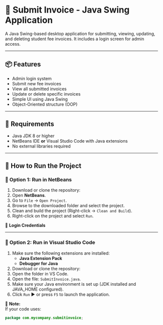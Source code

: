 # 🧾 Submit Invoice - Java Swing Application

A Java Swing-based desktop application for submitting, viewing, updating, and deleting student fee invoices. It includes a login screen for admin access.

---

## 📦 Features
- Admin login system
- Submit new fee invoices
- View all submitted invoices
- Update or delete specific invoices
- Simple UI using Java Swing
- Object-Oriented structure (OOP)

---

## 🔧 Requirements
- Java JDK 8 or higher
- NetBeans IDE **or** Visual Studio Code with Java extensions
- No external libraries required

---

## 🚀 How to Run the Project

### 📌 Option 1: Run in **NetBeans**
1. Download or clone the repository:
2. Open **NetBeans**.
3. Go to `File` → `Open Project`.
4. Browse to the downloaded folder and select the project.
5. Clean and build the project (Right-click → `Clean and Build`).
6. Right-click on the project and select `Run`.

📌 **Login Credentials**  




---

### 📌 Option 2: Run in **Visual Studio Code**
1. Make sure the following extensions are installed:
   - **Java Extension Pack**
   - **Debugger for Java**
2. Download or clone the repository:
3. Open the folder in VS Code.
4. Open the file: `SubmitInvoice.java`.
5. Make sure your Java environment is set up (JDK installed and JAVA_HOME configured).
6. Click `Run` ▶️ or press `F5` to launch the application.

📌 **Note:**  
If your code uses:
```java
package com.mycompany.submitinvoice;
